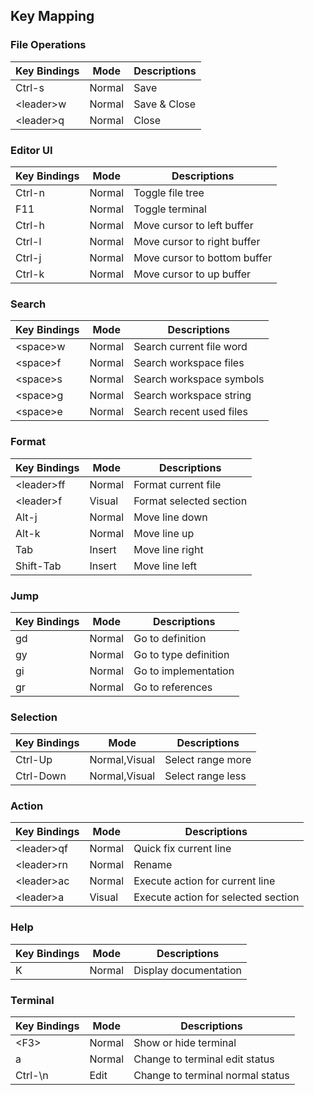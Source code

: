 ## Key Mapping

### File Operations

|Key Bindings|Mode|Descriptions|
|---|---|---|
|Ctrl-s|Normal|Save|
|\<leader\>w|Normal|Save & Close|
|\<leader\>q|Normal|Close|

### Editor UI

|Key Bindings|Mode|Descriptions|
|---|---|---|
|Ctrl-n|Normal|Toggle file tree|
|F11|Normal|Toggle terminal|
|Ctrl-h|Normal|Move cursor to left buffer|
|Ctrl-l|Normal|Move cursor to right buffer|
|Ctrl-j|Normal|Move cursor to bottom buffer|
|Ctrl-k|Normal|Move cursor to up buffer|

### Search

|Key Bindings|Mode|Descriptions|
|---|---|---|
|\<space\>w|Normal|Search current file word|
|\<space\>f|Normal|Search workspace files|
|\<space\>s|Normal|Search workspace symbols|
|\<space\>g|Normal|Search workspace string|
|\<space\>e|Normal|Search recent used files|

### Format

|Key Bindings|Mode|Descriptions|
|---|---|---|
|\<leader\>ff|Normal|Format current file|
|\<leader\>f|Visual|Format selected section|
|Alt-j|Normal|Move line down|
|Alt-k|Normal|Move line up|
|Tab|Insert|Move line right|
|Shift-Tab|Insert|Move line left|

### Jump

|Key Bindings|Mode|Descriptions|
|---|---|---|
|gd|Normal|Go to definition|
|gy|Normal|Go to type definition|
|gi|Normal|Go to implementation|
|gr|Normal|Go to references|

### Selection

|Key Bindings|Mode|Descriptions|
|---|---|---|
|Ctrl-Up|Normal,Visual|Select range more|
|Ctrl-Down|Normal,Visual|Select range less|

### Action

|Key Bindings|Mode|Descriptions|
|---|---|---|
|\<leader\>qf|Normal|Quick fix current line|
|\<leader\>rn|Normal|Rename|
|\<leader\>ac|Normal|Execute action for current line|
|\<leader\>a|Visual|Execute action for selected section|

### Help

|Key Bindings|Mode|Descriptions|
|---|---|---|
|K|Normal|Display documentation|

### Terminal
|Key Bindings|Mode|Descriptions|
|---|---|---|
|\<F3>|Normal|Show or hide terminal|
|a|Normal|Change to terminal edit status|
|Ctrl-\\n|Edit|Change to terminal normal status|

